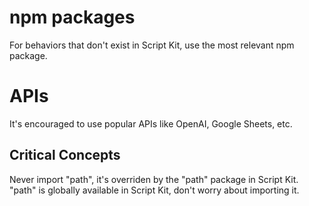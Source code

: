 # npm packages

For behaviors that don't exist in Script Kit, use the most relevant npm package.

# APIs

It's encouraged to use popular APIs like OpenAI, Google Sheets, etc.

## Critical Concepts

Never import "path", it's overriden by the "path" package in Script Kit.
"path" is globally available in Script Kit, don't worry about importing it.